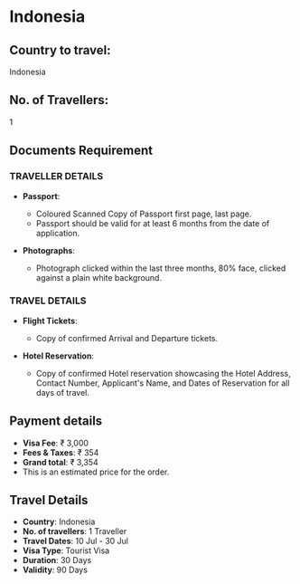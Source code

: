 # Indonesia

## Country to travel:
Indonesia

## No. of Travellers:
1

## Documents Requirement

### TRAVELLER DETAILS

- **Passport**:
  - Coloured Scanned Copy of Passport first page, last page.
  - Passport should be valid for at least 6 months from the date of application.

- **Photographs**:
  - Photograph clicked within the last three months, 80% face, clicked against a plain white background.

### TRAVEL DETAILS

- **Flight Tickets**:
  - Copy of confirmed Arrival and Departure tickets.
  
- **Hotel Reservation**:
  - Copy of confirmed Hotel reservation showcasing the Hotel Address, Contact Number, Applicant's Name, and Dates of Reservation for all days of travel.

## Payment details

- **Visa Fee**: ₹ 3,000
- **Fees & Taxes**: ₹ 354
- **Grand total**: ₹ 3,354
- This is an estimated price for the order.

## Travel Details

- **Country**: Indonesia
- **No. of travellers**: 1 Traveller
- **Travel Dates**: 10 Jul - 30 Jul
- **Visa Type**: Tourist Visa
- **Duration**: 30 Days
- **Validity**: 90 Days

